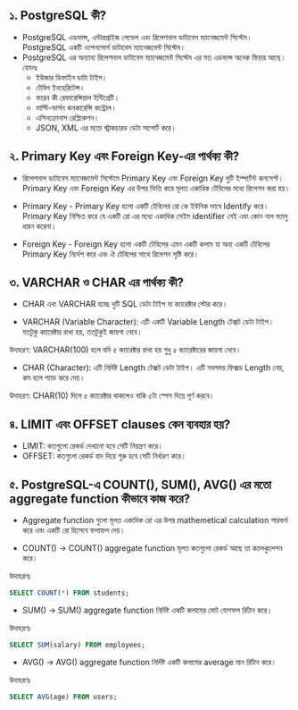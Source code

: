 ## ১. PostgreSQL কী?
- PostgreSQL এডভান্স, এন্টারপ্রাইজ লেভেল এবং রিলেশনাল ডাটাবেস ম্যানেজমেন্ট সিস্টেম। PostgreSQL একটি ওপেনসোর্স ডাটাবেস ম্যানেজমেন্ট সিস্টেম।
- PostgreSQL এর অন্যান্য রিলেশনাল ডাটাবেস ম্যানেজমেন্ট সিস্টেম এর মত এডভান্স অনেক ফিচার আছে। যেমনঃ 
  - ইউজার ডিফাইন ডাটা টাইপ।
  - টেবিল ইনহেরিটেন্স।
  - ফরেন কী রেফারেন্সিয়াল ইন্টিগ্রেটি।
  - মাল্টি-ভার্সন কনকারেন্সি কন্ট্রোল। 
  - এসিনক্রোনাস রেপ্লিকেশন।   
  - JSON, XML এর মতো স্ট্রাকচারড ডেটা সাপোর্ট করে। 

## ২. Primary Key এবং Foreign Key-এর পার্থক্য কী? 
 - রিলেশনাল ডাটাবেস ম্যানেজমেন্ট সিস্টেমে Primary Key এবং Foreign Key দুটি ইম্পর্টেন্ট কনসেপ্ট। Primary Key এবং Foreign Key এর উপর ভিত্তি করে মূলত একাধিক টেবিলের মধ্যে রিলেশন করা হয়।

- Primary Key - Primary Key হলো একটি  টেবিলের রো কে ইউনিক ভাবে Identify করে। Primary Key নিশ্চিত করে যে একটি রো এর মধ্যে একাধিক সেইম identifier নেই এবং কোন নাল ভ্যালু ধারন করেনা।   
- Foreign Key -  Foreign Key হলো একটি টেবিলের এমন একটি কলাম যা অন্য একটি টেবিলের  Primary Key নির্দেশ করে এবং ঐ টেবিলের সাথে রিলেশন সৃষ্টি করে।  


## ৩. VARCHAR ও CHAR এর পার্থক্য কী?
- CHAR এবং VARCHAR হচ্ছে দুটি SQL ডেটা টাইপ যা ক্যারেক্টার স্টোর করে। 

- VARCHAR (Variable Character): এটি একটি Variable Length টেক্সট ডেটা টাইপ। যতটুকু ক্যারেক্টার রাখা হয়, ততটুকুই জায়গা নেবে।

উদাহরণ: VARCHAR(100) হলে যদি ৫ ক্যারেক্টার রাখা হয় শুধু ৫ ক্যারেক্টারের জায়গা নেবে।

- CHAR (Character): এটি নির্দিষ্ট Length টেক্সট ডেটা টাইপ। এটি সবসময় ফিক্সড Length নেয়, কম হলে প্যাড করে দেয়।

উদাহরণ: CHAR(10) দিলে ৫ ক্যারেক্টার থাকলেও বাকি ৫টা স্পেস দিয়ে পূর্ণ করবে। 

## ৪. LIMIT এবং OFFSET clauses কেন ব্যবহার হয়?
- LIMIT: কতগুলো রেকর্ড দেখানো হবে সেটি নিয়ন্ত্রণ করে।
- OFFSET: কতগুলো রেকর্ড বাদ দিয়ে শুরু হবে সেটি নির্ধারণ করে।


## ৫. PostgreSQL-এ COUNT(), SUM(), AVG() এর মতো aggregate function কীভাবে কাজ করে?

- Aggregate function গুলো মূলত একাধিক রো এর উপর mathemetical calculation পারফর্ম করে এবং একটি রো হিসেবে ফলাফল দেয়। 

- COUNT() →  COUNT() aggregate function মূলত কতগুলো রেকর্ড আছে তা ক্যালকুলেশন করে।

উদাহরণঃ
```sql
SELECT COUNT(*) FROM students;
```

- SUM() → SUM() aggregate function নির্দিষ্ট একটি কলামের মোট যোগফল রির্টান করে। 

উদাহরণঃ
```sql
SELECT SUM(salary) FROM employees;
```

- AVG() → AVG() aggregate function নির্দিষ্ট একটি কলামের average মান  রির্টান করে।  

উদাহরণঃ
```sql
SELECT AVG(age) FROM users; 
```